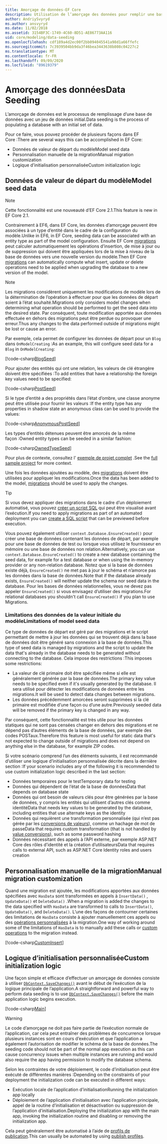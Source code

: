 ```yaml
---
title: Amorçage de données-EF Core
description: Utilisation de l’amorçage des données pour remplir une base de données avec un jeu de données initial à l’aide de Entity Framework Core
author: AndriySvyryd
ms.author: ansvyryd
ms.date: 11/02/2018
ms.assetid: 3154BF3C-1749-4C60-8D51-AE86773AA116
uid: core/modeling/data-seeding
ms.openlocfilehash: cdf189a4d2ec00f2bb094045541a98d1a66ffefc
ms.sourcegitcommit: 7c3939504bb9da3f46bea3443638b808c04227c2
ms.translationtype: MT
ms.contentlocale: fr-FR
ms.lasthandoff: 09/09/2020
ms.locfileid: "89619379"
---
```

# <a name="data-seeding"></a><span data-ttu-id="9fcf8-103">Amorçage des données</span><span class="sxs-lookup"><span data-stu-id="9fcf8-103">Data Seeding</span></span>

<span data-ttu-id="9fcf8-104">L’amorçage de données est le processus de remplissage d’une base de données avec un jeu de données initial.</span><span class="sxs-lookup"><span data-stu-id="9fcf8-104">Data seeding is the process of populating a database with an initial set of data.</span></span>

<span data-ttu-id="9fcf8-105">Pour ce faire, vous pouvez procéder de plusieurs façons dans EF Core :</span><span class="sxs-lookup"><span data-stu-id="9fcf8-105">There are several ways this can be accomplished in EF Core:</span></span>

* <span data-ttu-id="9fcf8-106">Données de valeur de départ du modèle</span><span class="sxs-lookup"><span data-stu-id="9fcf8-106">Model seed data</span></span>
* <span data-ttu-id="9fcf8-107">Personnalisation manuelle de la migration</span><span class="sxs-lookup"><span data-stu-id="9fcf8-107">Manual migration customization</span></span>
* <span data-ttu-id="9fcf8-108">Logique d’initialisation personnalisée</span><span class="sxs-lookup"><span data-stu-id="9fcf8-108">Custom initialization logic</span></span>

## <a name="model-seed-data"></a><span data-ttu-id="9fcf8-109">Données de valeur de départ du modèle</span><span class="sxs-lookup"><span data-stu-id="9fcf8-109">Model seed data</span></span>

> [!NOTE]
> <span data-ttu-id="9fcf8-110">Cette fonctionnalité est une nouveauté d’EF Core 2.1.</span><span class="sxs-lookup"><span data-stu-id="9fcf8-110">This feature is new in EF Core 2.1.</span></span>

<span data-ttu-id="9fcf8-111">Contrairement à EF6, dans EF Core, les données d’amorçage peuvent être associées à un type d’entité dans le cadre de la configuration du modèle.</span><span class="sxs-lookup"><span data-stu-id="9fcf8-111">Unlike in EF6, in EF Core, seeding data can be associated with an entity type as part of the model configuration.</span></span> <span data-ttu-id="9fcf8-112">Ensuite EF Core [migrations](xref:core/managing-schemas/migrations/index) peut calculer automatiquement les opérations d’insertion, de mise à jour ou de suppression qui doivent être appliquées lors de la mise à niveau de la base de données vers une nouvelle version du modèle.</span><span class="sxs-lookup"><span data-stu-id="9fcf8-112">Then EF Core [migrations](xref:core/managing-schemas/migrations/index) can automatically compute what insert, update or delete operations need to be applied when upgrading the database to a new version of the model.</span></span>

> [!NOTE]
> <span data-ttu-id="9fcf8-113">Les migrations considèrent uniquement les modifications de modèle lors de la détermination de l’opération à effectuer pour que les données de départ soient à l’état souhaité.</span><span class="sxs-lookup"><span data-stu-id="9fcf8-113">Migrations only considers model changes when determining what operation should be performed to get the seed data into the desired state.</span></span> <span data-ttu-id="9fcf8-114">Par conséquent, toute modification apportée aux données effectuée en dehors des migrations peut être perdue ou provoquer une erreur.</span><span class="sxs-lookup"><span data-stu-id="9fcf8-114">Thus any changes to the data performed outside of migrations might be lost or cause an error.</span></span>

<span data-ttu-id="9fcf8-115">Par exemple, cela permet de configurer les données de départ pour un `Blog` dans `OnModelCreating` :</span><span class="sxs-lookup"><span data-stu-id="9fcf8-115">As an example, this will configure seed data for a `Blog` in `OnModelCreating`:</span></span>

[!code-csharp[BlogSeed](../../../samples/core/Modeling/DataSeeding/DataSeedingContext.cs?name=BlogSeed)]

<span data-ttu-id="9fcf8-116">Pour ajouter des entités qui ont une relation, les valeurs de clé étrangère doivent être spécifiées :</span><span class="sxs-lookup"><span data-stu-id="9fcf8-116">To add entities that have a relationship the foreign key values need to be specified:</span></span>

[!code-csharp[PostSeed](../../../samples/core/Modeling/DataSeeding/DataSeedingContext.cs?name=PostSeed)]

<span data-ttu-id="9fcf8-117">Si le type d’entité a des propriétés dans l’état d’ombre, une classe anonyme peut être utilisée pour fournir les valeurs :</span><span class="sxs-lookup"><span data-stu-id="9fcf8-117">If the entity type has any properties in shadow state an anonymous class can be used to provide the values:</span></span>

[!code-csharp[AnonymousPostSeed](../../../samples/core/Modeling/DataSeeding/DataSeedingContext.cs?name=AnonymousPostSeed)]

<span data-ttu-id="9fcf8-118">Les types d’entités détenues peuvent être amorcés de la même façon :</span><span class="sxs-lookup"><span data-stu-id="9fcf8-118">Owned entity types can be seeded in a similar fashion:</span></span>

[!code-csharp[OwnedTypeSeed](../../../samples/core/Modeling/DataSeeding/DataSeedingContext.cs?name=OwnedTypeSeed)]

<span data-ttu-id="9fcf8-119">Pour plus de contexte, consultez l' [exemple de projet complet](https://github.com/dotnet/EntityFramework.Docs/tree/master/samples/core/Modeling/DataSeeding) .</span><span class="sxs-lookup"><span data-stu-id="9fcf8-119">See the [full sample project](https://github.com/dotnet/EntityFramework.Docs/tree/master/samples/core/Modeling/DataSeeding) for more context.</span></span>

<span data-ttu-id="9fcf8-120">Une fois les données ajoutées au modèle, des [migrations](xref:core/managing-schemas/migrations/index) doivent être utilisées pour appliquer les modifications.</span><span class="sxs-lookup"><span data-stu-id="9fcf8-120">Once the data has been added to the model, [migrations](xref:core/managing-schemas/migrations/index) should be used to apply the changes.</span></span>

> [!TIP]
> <span data-ttu-id="9fcf8-121">Si vous devez appliquer des migrations dans le cadre d’un déploiement automatisé, vous pouvez [créer un script SQL](xref:core/managing-schemas/migrations/index#generate-sql-scripts) qui peut être visualisé avant l’exécution.</span><span class="sxs-lookup"><span data-stu-id="9fcf8-121">If you need to apply migrations as part of an automated deployment you can [create a SQL script](xref:core/managing-schemas/migrations/index#generate-sql-scripts) that can be previewed before execution.</span></span>

<span data-ttu-id="9fcf8-122">Vous pouvez également utiliser `context.Database.EnsureCreated()` pour créer une base de données contenant les données de départ, par exemple pour une base de données de test ou lorsque vous utilisez le fournisseur en mémoire ou une base de données non relation.</span><span class="sxs-lookup"><span data-stu-id="9fcf8-122">Alternatively, you can use `context.Database.EnsureCreated()` to create a new database containing the seed data, for example for a test database or when using the in-memory provider or any non-relation database.</span></span> <span data-ttu-id="9fcf8-123">Notez que si la base de données existe déjà, `EnsureCreated()` ne met pas à jour le schéma et n’amorce pas les données dans la base de données.</span><span class="sxs-lookup"><span data-stu-id="9fcf8-123">Note that if the database already exists, `EnsureCreated()` will neither update the schema nor seed data in the database.</span></span> <span data-ttu-id="9fcf8-124">Pour les bases de données relationnelles, vous ne devez pas appeler `EnsureCreated()` si vous envisagez d’utiliser des migrations.</span><span class="sxs-lookup"><span data-stu-id="9fcf8-124">For relational databases you shouldn't call `EnsureCreated()` if you plan to use Migrations.</span></span>

### <a name="limitations-of-model-seed-data"></a><span data-ttu-id="9fcf8-125">Limitations des données de la valeur initiale du modèle</span><span class="sxs-lookup"><span data-stu-id="9fcf8-125">Limitations of model seed data</span></span>

<span data-ttu-id="9fcf8-126">Ce type de données de départ est géré par des migrations et le script permettant de mettre à jour les données qui se trouvent déjà dans la base de données doit être généré sans connexion à la base de données.</span><span class="sxs-lookup"><span data-stu-id="9fcf8-126">This type of seed data is managed by migrations and the script to update the data that's already in the database needs to be generated without connecting to the database.</span></span> <span data-ttu-id="9fcf8-127">Cela impose des restrictions :</span><span class="sxs-lookup"><span data-stu-id="9fcf8-127">This imposes some restrictions:</span></span>

* <span data-ttu-id="9fcf8-128">La valeur de clé primaire doit être spécifiée même si elle est généralement générée par la base de données.</span><span class="sxs-lookup"><span data-stu-id="9fcf8-128">The primary key value needs to be specified even if it's usually generated by the database.</span></span> <span data-ttu-id="9fcf8-129">Il sera utilisé pour détecter les modifications de données entre les migrations.</span><span class="sxs-lookup"><span data-stu-id="9fcf8-129">It will be used to detect data changes between migrations.</span></span>
* <span data-ttu-id="9fcf8-130">Les données précédemment amorcées seront supprimées si la clé primaire est modifiée d’une façon ou d’une autre.</span><span class="sxs-lookup"><span data-stu-id="9fcf8-130">Previously seeded data will be removed if the primary key is changed in any way.</span></span>

<span data-ttu-id="9fcf8-131">Par conséquent, cette fonctionnalité est très utile pour les données statiques qui ne sont pas censées changer en dehors des migrations et ne dépend pas d’autres éléments de la base de données, par exemple des codes POSTaux.</span><span class="sxs-lookup"><span data-stu-id="9fcf8-131">Therefore this feature is most useful for static data that's not expected to change outside of migrations and does not depend on anything else in the database, for example ZIP codes.</span></span>

<span data-ttu-id="9fcf8-132">Si votre scénario comprend l’un des éléments suivants, il est recommandé d’utiliser une logique d’initialisation personnalisée décrite dans la dernière section :</span><span class="sxs-lookup"><span data-stu-id="9fcf8-132">If your scenario includes any of the following it is recommended to use custom initialization logic described in the last section:</span></span>

* <span data-ttu-id="9fcf8-133">Données temporaires pour le test</span><span class="sxs-lookup"><span data-stu-id="9fcf8-133">Temporary data for testing</span></span>
* <span data-ttu-id="9fcf8-134">Données qui dépendent de l’état de la base de données</span><span class="sxs-lookup"><span data-stu-id="9fcf8-134">Data that depends on database state</span></span>
* <span data-ttu-id="9fcf8-135">Données qui ont besoin de valeurs clés pour être générées par la base de données, y compris les entités qui utilisent d’autres clés comme identité</span><span class="sxs-lookup"><span data-stu-id="9fcf8-135">Data that needs key values to be generated by the database, including entities that use alternate keys as the identity</span></span>
* <span data-ttu-id="9fcf8-136">Données qui requièrent une transformation personnalisée (qui n’est pas gérée par les [conversions de valeurs](xref:core/modeling/value-conversions)), comme un hachage de mot de passe</span><span class="sxs-lookup"><span data-stu-id="9fcf8-136">Data that requires custom transformation (that is not handled by [value conversions](xref:core/modeling/value-conversions)), such as some password hashing</span></span>
* <span data-ttu-id="9fcf8-137">Données nécessitant des appels à l’API externe, par exemple ASP.NET Core des rôles d’identité et la création d’utilisateurs</span><span class="sxs-lookup"><span data-stu-id="9fcf8-137">Data that requires calls to external API, such as ASP.NET Core Identity roles and users creation</span></span>

## <a name="manual-migration-customization"></a><span data-ttu-id="9fcf8-138">Personnalisation manuelle de la migration</span><span class="sxs-lookup"><span data-stu-id="9fcf8-138">Manual migration customization</span></span>

<span data-ttu-id="9fcf8-139">Quand une migration est ajoutée, les modifications apportées aux données spécifiées avec `HasData` sont transformées en appels à `InsertData()` , `UpdateData()` et `DeleteData()` .</span><span class="sxs-lookup"><span data-stu-id="9fcf8-139">When a migration is added the changes to the data specified with `HasData` are transformed to calls to `InsertData()`, `UpdateData()`, and `DeleteData()`.</span></span> <span data-ttu-id="9fcf8-140">L’une des façons de contourner certaines des limitations de `HasData` consiste à ajouter manuellement ces appels ou des [opérations personnalisées](xref:core/managing-schemas/migrations/operations) à la migration.</span><span class="sxs-lookup"><span data-stu-id="9fcf8-140">One way of working around some of the limitations of `HasData` is to manually add these calls or [custom operations](xref:core/managing-schemas/migrations/operations) to the migration instead.</span></span>

[!code-csharp[CustomInsert](../../../samples/core/Modeling/DataSeeding/Migrations/20181102235626_Initial.cs?name=CustomInsert)]

## <a name="custom-initialization-logic"></a><span data-ttu-id="9fcf8-141">Logique d’initialisation personnalisée</span><span class="sxs-lookup"><span data-stu-id="9fcf8-141">Custom initialization logic</span></span>

<span data-ttu-id="9fcf8-142">Une façon simple et efficace d’effectuer un amorçage de données consiste à utiliser [`DbContext.SaveChanges()`](xref:core/saving/index) avant le début de l’exécution de la logique principale de l’application.</span><span class="sxs-lookup"><span data-stu-id="9fcf8-142">A straightforward and powerful way to perform data seeding is to use [`DbContext.SaveChanges()`](xref:core/saving/index) before the main application logic begins execution.</span></span>

[!code-csharp[Main](../../../samples/core/Modeling/DataSeeding/Program.cs?name=CustomSeeding)]

> [!WARNING]
> <span data-ttu-id="9fcf8-143">Le code d’amorçage ne doit pas faire partie de l’exécution normale de l’application, car cela peut entraîner des problèmes de concurrence lorsque plusieurs instances sont en cours d’exécution et que l’application a également l’autorisation de modifier le schéma de la base de données.</span><span class="sxs-lookup"><span data-stu-id="9fcf8-143">The seeding code should not be part of the normal app execution as this can cause concurrency issues when multiple instances are running and would also require the app having permission to modify the database schema.</span></span>

<span data-ttu-id="9fcf8-144">Selon les contraintes de votre déploiement, le code d’initialisation peut être exécuté de différentes manières :</span><span class="sxs-lookup"><span data-stu-id="9fcf8-144">Depending on the constraints of your deployment the initialization code can be executed in different ways:</span></span>

* <span data-ttu-id="9fcf8-145">Exécution locale de l’application d’initialisation</span><span class="sxs-lookup"><span data-stu-id="9fcf8-145">Running the initialization app locally</span></span>
* <span data-ttu-id="9fcf8-146">Déploiement de l’application d’initialisation avec l’application principale, appel de la routine d’initialisation et désactivation ou suppression de l’application d’initialisation.</span><span class="sxs-lookup"><span data-stu-id="9fcf8-146">Deploying the initialization app with the main app, invoking the initialization routine and disabling or removing the initialization app.</span></span>

<span data-ttu-id="9fcf8-147">Cela peut généralement être automatisé à l’aide de [profils de publication](/aspnet/core/host-and-deploy/visual-studio-publish-profiles).</span><span class="sxs-lookup"><span data-stu-id="9fcf8-147">This can usually be automated by using [publish profiles](/aspnet/core/host-and-deploy/visual-studio-publish-profiles).</span></span>
